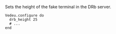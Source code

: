 Sets the height of the fake terminal in the DRb server.

    Vedeu.configure do
      drb_height 25
      # ...
    end
